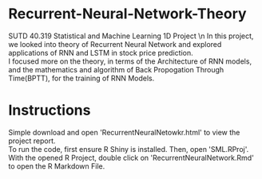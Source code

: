 # Recurrent-Neural-Network-Theory
SUTD 40.319 Statistical and Machine Learning 1D Project \n
In this project, we looked into theory of Recurrent Neural Network and explored applications of RNN and LSTM in stock price prediction.  
I focused more on the theory, in terms of the Architecture of RNN models, and the mathematics and algorithm of Back Propogation Through Time(BPTT), for the training of RNN Models.  

# Instructions
Simple download and open 'RecurrentNeuralNetowkr.html' to view the project report.  
To run the code, first ensure R Shiny is installed. Then, open 'SML.RProj'. With the opened R Project, double click on 'RecurrentNeuralNetwork.Rmd' to open the R Markdown File.
